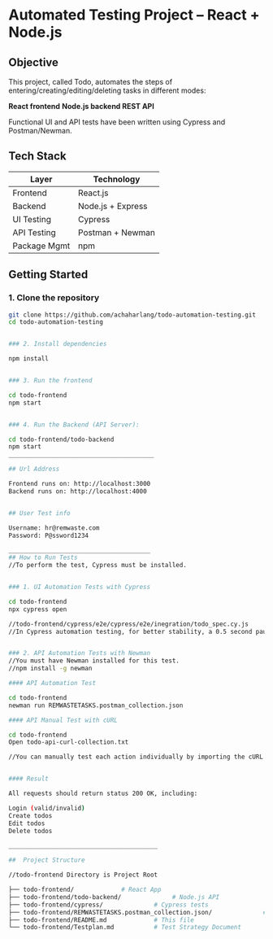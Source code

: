 #  Automated Testing Project – React + Node.js

##  Objective

This project, called Todo, automates the steps of entering/creating/editing/deleting tasks in different modes:

**React frontend**
**Node.js backend REST API**

Functional UI and API tests have been written using Cypress and Postman/Newman.

##  Tech Stack

| Layer        | Technology      |
|--------------|-----------------|
| Frontend     | React.js        |
| Backend      | Node.js + Express |
| UI Testing   | Cypress         |
| API Testing  | Postman + Newman |
| Package Mgmt | npm             |


##  Getting Started

### 1. Clone the repository

```bash
git clone https://github.com/achaharlang/todo-automation-testing.git
cd todo-automation-testing


### 2. Install dependencies

npm install


### 3. Run the frontend

cd todo-frontend
npm start


### 4. Run the Backend (API Server):

cd todo-frontend/todo-backend
npm start
________________________________________

## Url Address

Frontend runs on: http://localhost:3000
Backend runs on: http://localhost:4000


## User Test info

Username: hr@remwaste.com
Password: P@ssword1234

_______________________________________
## How to Run Tests
//To perform the test, Cypress must be installed.


### 1. UI Automation Tests with Cypress

cd todo-frontend
npx cypress open

//todo-frontend/cypress/e2e/cypress/e2e/inegration/todo_spec.cy.js      This file is executable!
//In Cypress automation testing, for better stability, a 0.5 second pause is implemented in each action, as well as a re-entry before each action to ensure the existence of data.


### 2. API Automation Tests with Newman
//You must have Newman installed for this test.
//npm install -g newman

#### API Automation Test

cd todo-frontend
newman run REMWASTETASKS.postman_collection.json

#### API Manual Test with cURL

cd todo-frontend
Open todo-api-curl-collection.txt

//You can manually test each action individually by importing the cURL commands from this file into Postman. In cases 5 and 6, replace the ID at the end of the URL with the ID obtained from Get all API.


#### Result

All requests should return status 200 OK, including:

Login (valid/invalid)
Create todos
Edit todos
Delete todos

_________________________________________

##  Project Structure

//todo-frontend Directory is Project Root

├── todo-frontend/             # React App
├── todo-frontend/todo-backend/              # Node.js API
├── todo-frontend/cypress/              # Cypress tests
├── todo-frontend/REMWASTETASKS.postman_collection.json/              # Postman collection for API testing
├── todo-frontend/README.md             # This file
└── todo-frontend/Testplan.md           # Test Strategy Document



